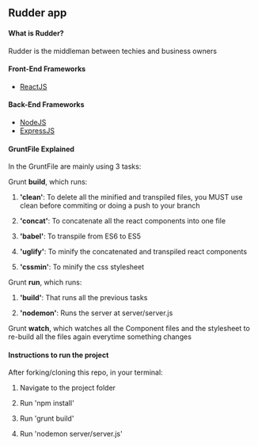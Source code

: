 ## Rudder app

#### What is Rudder?

Rudder is the middleman between techies and business owners

#### Front-End Frameworks

* [ReactJS](https://facebook.github.io/react/)


#### Back-End Frameworks

* [NodeJS](https://nodejs.org/)
* [ExpressJS](https://nodejs.org/)

#### GruntFile Explained

In the GruntFile are mainly using 3 tasks:

Grunt **build**, which runs: 

 1. **'clean'**: To delete all the minified and transpiled files, you MUST use clean before commiting or doing a push to your branch

 2. **'concat'**: To concatenate all the react components into one file

 3. **'babel'**: To transpile from ES6 to ES5

 4. **'uglify'**: To minify the concatenated and transpiled react components

 5. **'cssmin'**: To minify the css stylesheet


Grunt **run**, which runs:

 1. **'build'**: That runs all the previous tasks

 2. **'nodemon'**: Runs the server at server/server.js

Grunt **watch**, which watches all the Component files and the stylesheet to re-build all the files again everytime something changes

#### Instructions to run the project

After forking/cloning this repo, in your terminal:

1. Navigate to the project folder

2. Run 'npm install'

3. Run 'grunt build'

4. Run 'nodemon server/server.js'

